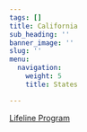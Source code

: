 ```yaml
---
tags: []
title: California
sub_heading: ''
banner_image: ''
slug: ''
menu:
  navigation:
    weight: 5
    title: States

---
```

[Lifeline Program](/project/lifeline "LifeLine Program")